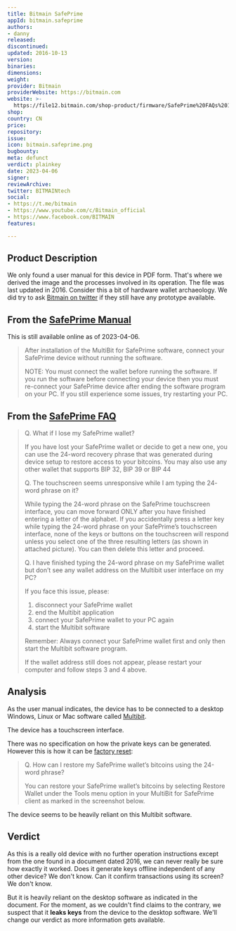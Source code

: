 ```yaml
---
title: Bitmain SafePrime
appId: bitmain.safeprime
authors:
- danny
released: 
discontinued: 
updated: 2016-10-13
version: 
binaries: 
dimensions: 
weight: 
provider: Bitmain
providerWebsite: https://bitmain.com
website: >-
  https://file12.bitmain.com/shop-product/firmware/SafePrime%20FAQs%2013102016.pdf
shop: 
country: CN
price: 
repository: 
issue: 
icon: bitmain.safeprime.png
bugbounty: 
meta: defunct
verdict: plainkey
date: 2023-04-06
signer: 
reviewArchive: 
twitter: BITMAINtech
social:
- https://t.me/bitmain
- https://www.youtube.com/c/Bitmain_official
- https://www.facebook.com/BITMAIN
features: 

---
```


## Product Description 

We only found a user manual for this device in PDF form. That's where we derived the image and the processes involved in its operation. The file was last updated in 2016. Consider this a bit of hardware wallet archaeology. We did try to ask [Bitmain on twitter](https://twitter.com/BitcoinWalletz/status/1643907015549554688) if they still have any prototype available.  

## From the [SafePrime Manual](https://device.report/m/22d923097da8858b414014f7fbd9c756a4b5cc33b4c9d57495721eb8f64baf26.pdf)

This is still available online as of 2023-04-06.

> After installation of the MultiBit for SafePrime software, connect your SafePrime device without running the software.
> 
> NOTE: You must connect the wallet before running the software. If you run the software before connecting your device then you must re-connect your SafePrime device after ending the software program on your PC. If you still experience some issues, try restarting your PC.

## From the [SafePrime FAQ](https://file12.bitmain.com/shop-product/firmware/SafePrime%20FAQs%2013102016.pdf)

> Q. What if I lose my SafePrime wallet?
> 
> If you have lost your SafePrime wallet or decide to get a new one, you can use the 24-word recovery phrase that was generated during device setup to restore access to your bitcoins. You may also use any other wallet that supports BIP 32, BIP 39 or BIP 44
>
> Q. The touchscreen seems unresponsive while I am typing the 24-
word phrase on it?
>
> While typing the 24-word phrase on the SafePrime touchscreen interface, you can move forward ONLY after you have finished entering a letter of the alphabet. If you accidentally press a letter key while typing the 24-word phrase on your SafePrime’s touchscreen interface, none of the keys or buttons on the touchscreen will respond unless you select one of the three resulting letters (as shown in attached picture). You can then delete this letter and proceed.
>
> Q. I have finished typing the 24-word phrase on my SafePrime wallet but don’t see any wallet address on the Multibit user interface on my PC?
> 
> If you face this issue, please:
> 1. disconnect your SafePrime wallet
> 2. end the Multibit application
> 3. connect your SafePrime wallet to your PC again
> 4. start the Multibit software
> 
> Remember: Always connect your SafePrime wallet first and only then start the Multibit software program.
>
> If the wallet address still does not appear, please restart your computer and follow steps 3 and 4 above.

## Analysis 

As the user manual indicates, the device has to be connected to a desktop Windows, Linux or Mac software called [Multibit](https://www.antminer-firmware.eu/bitmain-tools/safeprime-hd-wallet/).

The device has a touchscreen interface. 

There was no specification on how the private keys can be generated. However this is how it can be [factory reset](https://file12.bitmain.com/shop-product/firmware/SafePrime%20FAQs%2013102016.pdf): 

> Q. How can I restore my SafePrime wallet’s bitcoins using the 24-word phrase?
>
> You can restore your SafePrime wallet’s bitcoins by selecting Restore Wallet under the Tools menu option in your MultiBit for SafePrime client as marked in the screenshot below.

The device seems to be heavily reliant on this Multibit software. 

## Verdict 

As this is a really old device with no further operation instructions except from the one found in a document dated 2016, we can never really be sure how exactly it worked. Does it generate keys offline independent of any other device? We don't know. Can it confirm transactions using its screen? We don't know. 

But it is heavily reliant on the desktop software as indicated in the document. For the moment, as we couldn't find claims to the contrary, 
we suspect that it **leaks keys** from the device to the desktop software. We'll change our verdict as more information gets available.
